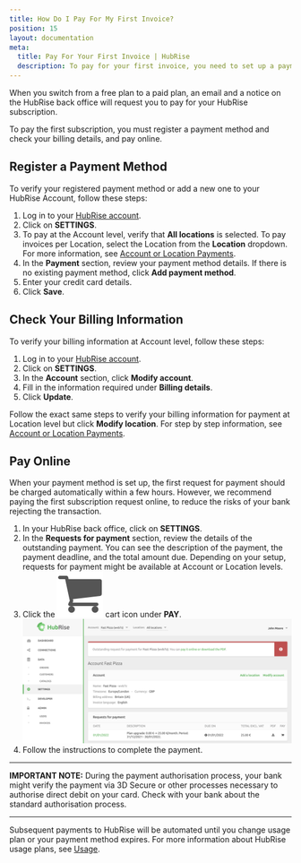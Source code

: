 ```yaml
---
title: How Do I Pay For My First Invoice?
position: 15
layout: documentation
meta:
  title: Pay For Your First Invoice | HubRise
  description: To pay for your first invoice, you need to set up a payment method first, then manually pay for the first invoice. Payments will be automated thereafter.
---
```


When you switch from a free plan to a paid plan, an email and a notice on the HubRise back office will request you to pay for your HubRise subscription.

To pay the first subscription, you must register a payment method and check your billing details, and pay online.

## Register a Payment Method

To verify your registered payment method or add a new one to your HubRise Account, follow these steps:

1. Log in to your [HubRise account](https://manager.hubrise.com/login).
1. Click on **SETTINGS**.
1. To pay at the Account level, verify that **All locations** is selected. To pay invoices per Location, select the Location from the **Location** dropdown. For more information, see [Account or Location Payments](/docs/payment#account-or-location-payments).
1. In the **Payment** section, review your payment method details. If there is no existing payment method, click **Add payment method**.
1. Enter your credit card details.
1. Click **Save**.

## Check Your Billing Information

To verify your billing information at Account level, follow these steps:

1. Log in to your [HubRise account](https://manager.hubrise.com/login).
1. Click on **SETTINGS**.
1. In the **Account** section, click **Modify account**.
1. Fill in the information required under **Billing details**.
1. Click **Update**.

Follow the exact same steps to verify your billing information for payment at Location level but click **Modify location**. For step by step information, see [Account or Location Payments](/docs/payment#billing-information-at-location-level).

## Pay Online

When your payment method is set up, the first request for payment should be charged automatically within a few hours. However, we recommend paying the first subscription request online, to reduce the risks of your bank rejecting the transaction.

1. In your HubRise back office, click on **SETTINGS**.
2. In the **Requests for payment** section, review the details of the outstanding payment. You can see the description of the payment, the payment deadline, and the total amount due. Depending on your setup, requests for payment might be available at Account or Location levels.
3. Click the <InlineImage width="17" height="17">![Cart icon](../../images/068-cart-icon.png)</InlineImage> cart icon under **PAY**.
   ![Pay your first invoice for an outstanding HubRise invoice](../../images/069-en-outstanding-payment.png)
4. Follow the instructions to complete the payment.

---

**IMPORTANT NOTE:** During the payment authorisation process, your bank might verify the payment via 3D Secure or other processes necessary to authorise direct debit on your card. Check with your bank about the standard authorisation process.

---

Subsequent payments to HubRise will be automated until you change usage plan or your payment method expires. For more information about HubRise usage plans, see [Usage](/docs/usage-plan/).

